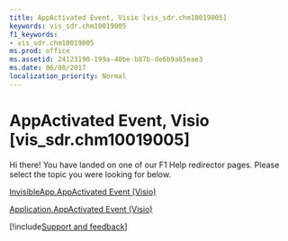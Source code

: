 ```yaml
---
title: AppActivated Event, Visio [vis_sdr.chm10019005]
keywords: vis_sdr.chm10019005
f1_keywords:
- vis_sdr.chm10019005
ms.prod: office
ms.assetid: 24123190-199a-40be-b87b-de6b9a65eae3
ms.date: 06/08/2017
localization_priority: Normal
---
```



# AppActivated Event, Visio [vis_sdr.chm10019005]

Hi there! You have landed on one of our F1 Help redirector pages. Please select the topic you were looking for below.

[InvisibleApp.AppActivated Event (Visio)](https://msdn.microsoft.com/library/8fb2624b-6755-c907-91b1-656f0031663f%28Office.15%29.aspx)

[Application.AppActivated Event (Visio)](https://msdn.microsoft.com/library/150864ab-574a-6556-a56a-8ca619796062%28Office.15%29.aspx)

[!include[Support and feedback](~/includes/feedback-boilerplate.md)]